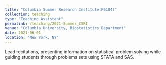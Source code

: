 ```yaml
---
title: "Columbia Summer Research Institute(P6104)"
collection: teaching
type: "Teaching Assistant"
permalink: /teaching/2021-Summer_CSRI
venue: "Columbia University, Biostatistics Department"
date: 2021-06-01
location: "New York, NY"
---
```


Lead recitations, presenting information on statistical problem solving while guiding students through problems sets using STATA and SAS.
